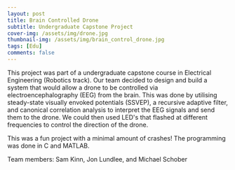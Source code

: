 ```yaml
---
layout: post
title: Brain Controlled Drone
subtitle: Undergraduate Capstone Project
cover-img: /assets/img/drone.jpg
thumbnail-img: /assets/img/brain_control_drone.jpg
tags: [Edu]
comments: false
---
```


This project was part of a undergraduate capstone course in Electrical Engineering (Robotics track). Our team decided to design and build a system that would allow a drone to be controlled via electroencephalography (EEG) from the brain. This was done by utilising steady-state visually envoked potentials (SSVEP), a recursive adaptive filter, and canonical correlation analysis to interpret the EEG signals and send them to the drone. We could then used LED's that flashed at different frequencies to control the direction of the drone. 

This was a fun project with a minimal amount of crashes! The programming was done in C and MATLAB. 


Team members: Sam Kinn, Jon Lundlee, and Michael Schober

